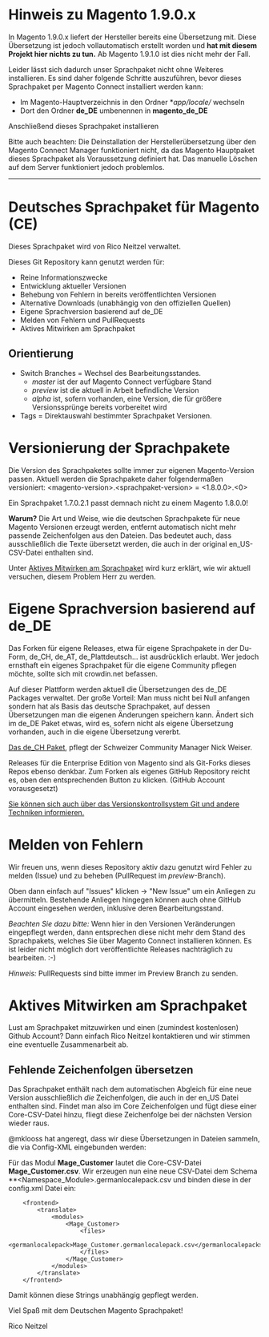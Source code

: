 # Hinweis zu Magento 1.9.0.x

In Magento 1.9.0.x liefert der Hersteller bereits eine Übersetzung mit. Diese Übersetzung ist jedoch vollautomatisch erstellt worden und **hat mit diesem Projekt hier nichts zu tun.** Ab Magento 1.9.1.0 ist dies nicht mehr der Fall.

Leider lässt sich dadurch unser Sprachpaket nicht ohne Weiteres installieren. Es sind daher folgende Schritte auszuführen, bevor dieses Sprachpaket per Magento Connect installiert werden kann:

- Im Magento-Hauptverzeichnis in den Ordner **app/locale/* wechseln
- Dort den Ordner **de_DE** umbenennen in **magento_de_DE**

Anschließend dieses Sprachpaket installieren

Bitte auch beachten: Die Deinstallation der Herstellerübersetzung über den Magento Connect Manager funktioniert nicht, da das Magento Hauptpaket dieses Sprachpaket als Voraussetzung definiert hat. Das manuelle Löschen auf dem Server funktioniert jedoch problemlos.

___


# Deutsches Sprachpaket für Magento (CE)
Dieses Sprachpaket wird von Rico Neitzel verwaltet.

Dieses Git Repository kann genutzt werden für:

* Reine Informationszwecke
* Entwicklung aktueller Versionen
* Behebung von Fehlern in bereits veröffentlichten Versionen
* Alternative Downloads (unabhängig von den offiziellen Quellen)
* Eigene Sprachversion basierend auf de_DE
* Melden von Fehlern und PullRequests
* Aktives Mitwirken am Sprachpaket

## Orientierung

* Switch Branches = Wechsel des Bearbeitungsstandes.
  * _master_ ist der auf Magento Connect verfügbare Stand
  * _preview_ ist die aktuell in Arbeit befindliche Version
  * _alpha_ ist, sofern vorhanden, eine Version, die für größere Versionssprünge bereits vorbereitet wird
* Tags = Direktauswahl bestimmter Sprachpaket Versionen.

# Versionierung der Sprachpakete

Die Version des Sprachpaketes sollte immer zur eigenen Magento-Version passen. Aktuell werden die Sprachpakete daher folgendermaßen versioniert: \<magento-version\>.\<sprachpaket-version\> = \<1.8.0.0\>.\<0\>

Ein Sprachpaket 1.7.0.2.1 passt demnach nicht zu einem Magento 1.8.0.0!

**Warum?** Die Art und Weise, wie die deutschen Sprachpakete für neue Magento Versionen erzeugt werden, entfernt automatisch nicht mehr passende Zeichenfolgen aus den Dateien. Das bedeutet auch, dass ausschließlich die Texte übersetzt werden, die auch in der original en_US-CSV-Datei enthalten sind.

Unter [Aktives Mitwirken am Sprachpaket](#aktives-mitwirken-am-sprachpaket) wird kurz erklärt, wie wir aktuell versuchen, diesem Problem Herr zu werden.

# Eigene Sprachversion basierend auf de_DE

Das Forken für eigene Releases, etwa für eigene Sprachpakete in der Du-Form, de_CH, de_AT, de_Plattdeutsch… ist ausdrücklich erlaubt. Wer jedoch ernsthaft ein eigenes Sprachpaket für die eigene Community pflegen möchte, sollte sich mit crowdin.net befassen.

Auf dieser Plattform werden aktuell die Übersetzungen des de_DE Packages verwaltet. Der große Vorteil: Man muss nicht bei Null anfangen sondern hat als Basis das deutsche Sprachpaket, auf dessen Übersetzungen man die eigenen Änderungen speichern kann. Ändert sich im de_DE Paket etwas, wird es, sofern nicht als eigene Übersetzung vorhanden, auch in die eigene Übersetzung vererbt.
 
[Das de_CH Paket](https://github.com/openstream/German_LocalePack_de_CH), pflegt der Schweizer Community Manager Nick Weiser.

Releases für die Enterprise Edition von Magento sind als Git-Forks dieses Repos ebenso denkbar. Zum Forken als eigenes GitHub Repository reicht es, oben den entsprechenden Button zu klicken. (GitHub Account vorausgesetzt)

[Sie können sich auch über das Versionskontrollsystem Git und andere Techniken informieren.](http://git-scm.com/)

# Melden von Fehlern

Wir freuen uns, wenn dieses Repository aktiv dazu genutzt wird Fehler zu melden (Issue) und zu beheben (PullRequest im _preview_-Branch).

Oben dann einfach auf "Issues" klicken -> "New Issue" um ein Anliegen zu übermitteln. Bestehende Anliegen hingegen können auch ohne GitHub Account eingesehen werden, inklusive deren Bearbeitungsstand.

_Beachten Sie dazu bitte:_ Wenn hier in den Versionen Veränderungen eingepflegt werden, dann entsprechen diese nicht mehr dem Stand des Sprachpakets, welches Sie über Magento Connect installieren können. Es ist leider nicht möglich dort veröffentlichte Releases nachträglich zu bearbeiten. :-)

_Hinweis:_ PullRequests sind bitte immer im Preview Branch zu senden.


# Aktives Mitwirken am Sprachpaket

Lust am Sprachpaket mitzuwirken und einen (zumindest kostenlosen) Github Account? Dann einfach Rico Neitzel kontaktieren und wir stimmen eine eventuelle Zusammenarbeit ab.

## Fehlende Zeichenfolgen übersetzen

Das Sprachpaket enthält nach dem automatischen Abgleich für eine neue Version ausschließlich _die_ Zeichenfolgen, die auch in der en_US Datei enthalten sind. Findet man also im Core Zeichenfolgen und fügt diese einer Core-CSV-Datei hinzu, fliegt diese Zeichenfolge bei der nächsten Version wieder raus.

@mklooss hat angeregt, dass wir diese Übersetzungen in Dateien sammeln, die via Config-XML eingebunden werden:

Für das Modul **Mage_Customer** lautet die Core-CSV-Datei **Mage_Customer.csv**. Wir erzeugen nun eine neue CSV-Datei dem Schema **\<Namespace_Module\>.germanlocalepack.csv und binden diese in der config.xml Datei ein:

```
    <frontend>
        <translate>
            <modules>
                <Mage_Customer>
                    <files>
                        <germanlocalepack>Mage_Customer.germanlocalepack.csv</germanlocalepack>
                    </files>
                </Mage_Customer>
            </modules>
        </translate>
    </frontend>

```

Damit können diese Strings unabhängig gepflegt werden.

Viel Spaß mit dem Deutschen Magento Sprachpaket!

Rico Neitzel
